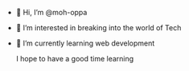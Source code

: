 - 👋 Hi, I’m @moh-oppa
- 👀 I’m interested in breaking into the world of Tech
- 🌱 I’m currently learning web development

  I hope to have a good time learning

<!---
moh-oppa/moh-oppa is a ✨ special ✨ repository because its `README.md` (this file) appears on your GitHub profile.
You can click the Preview link to take a look at your changes.
--->
